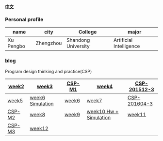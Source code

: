 [**中文**](./index.md) 
### Personal  profile

  |  name |  city |College| major |
  |-------|-------|-------|-------|
  | Xu Pengbo | Zhengzhou | Shandong University | Artificial Intelligence|

### blog    
  Program design thinking and practice(CSP) 
   
  | [week2](./week2.md) | [week3](./week3.md) | [CSP-M1](./CSP-M1.md) | [week4](./week4.md) |[CSP-201512-3](./CSP-201512-3.md)|
  |---|---|---|---|---|
  | [week5](./week5.md) | [week6 Simulation](./week6模拟.md) | [week6](./week6.md) | [week7](./week7.md) | [CSP-201604-3](./csp201604-3.md) | 
  | [CSP-M2](./CSP-M2.md) |[week8](./week8.md) | [week9](./week9.md)|[week10 Hw + Simulation](./week10.md)|[week11](./week11.md) |
   | [CSP-M3](./CSP-M3.md) | [week12](./week12.md)  |   |   |   |
    
